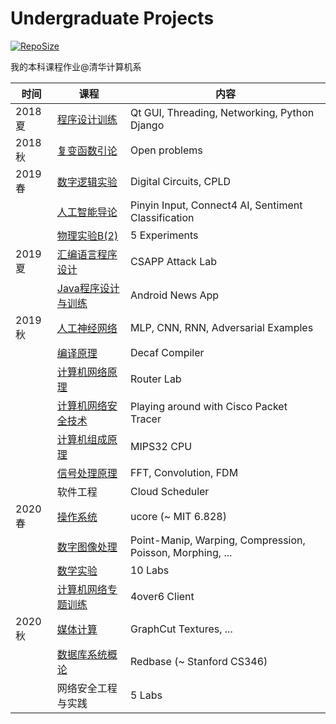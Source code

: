 # Undergraduate Projects

[![RepoSize](https://img.shields.io/github/repo-size/li-plus/undergrad)](https://github.com/li-plus/undergrad)

我的本科课程作业@清华计算机系

| 时间   | 课程                                     | 内容                                                      |
| ------ | ---------------------------------------- | --------------------------------------------------------- |
| 2018夏 | [程序设计训练](程序设计训练)             | Qt GUI, Threading, Networking, Python Django              |
| 2018秋 | [复变函数引论](复变函数引论)             | Open problems                                             |
| 2019春 | [数字逻辑实验](数字逻辑实验)             | Digital Circuits, CPLD                                    |
|        | [人工智能导论](人工智能导论)             | Pinyin Input, Connect4 AI, Sentiment Classification       |
|        | [物理实验B(2)](物理实验B(2))             | 5 Experiments                                             |
| 2019夏 | [汇编语言程序设计](汇编语言程序设计)     | CSAPP Attack Lab                                          |
|        | [Java程序设计与训练](Java程序设计与训练) | Android News App                                          |
| 2019秋 | [人工神经网络](人工神经网络)             | MLP, CNN, RNN, Adversarial Examples                       |
|        | [编译原理](编译原理)                     | Decaf Compiler                                            |
|        | [计算机网络原理](计算机网络原理)         | Router Lab                                                |
|        | [计算机网络安全技术](计算机网络安全技术) | Playing around with Cisco Packet Tracer                   |
|        | [计算机组成原理](计算机组成原理)         | MIPS32 CPU                                                |
|        | [信号处理原理](信号处理原理)             | FFT, Convolution, FDM                                     |
|        | 软件工程                                 | Cloud Scheduler                                           |
| 2020春 | [操作系统](操作系统)                     | ucore (~ MIT 6.828)                                       |
|        | [数字图像处理](数字图像处理)             | Point-Manip, Warping, Compression, Poisson, Morphing, ... |
|        | [数学实验](数学实验)                     | 10 Labs                                                   |
|        | [计算机网络专题训练](计算机网络专题训练) | 4over6 Client                                             |
| 2020秋 | [媒体计算](媒体计算)                     | GraphCut Textures, ...                                    |
|        | [数据库系统概论](数据库系统概论)         | Redbase (~ Stanford CS346)                                |
|        | 网络安全工程与实践                       | 5 Labs                                                    |

